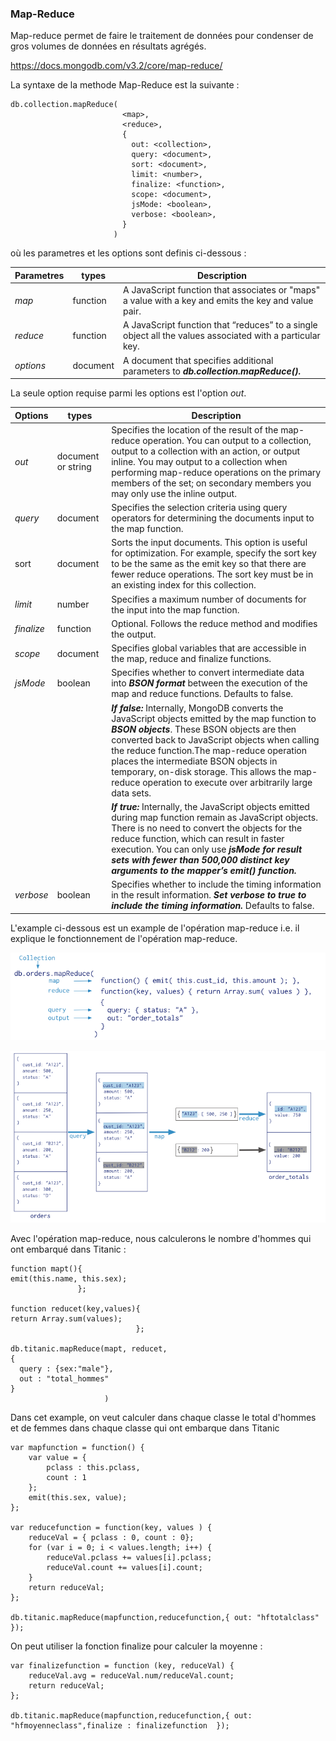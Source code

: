 ### Map-Reduce ###
Map-reduce permet de faire le traitement de données pour condenser de gros volumes de données en résultats agrégés.

https://docs.mongodb.com/v3.2/core/map-reduce/

La syntaxe de la methode Map-Reduce est la suivante :

```
db.collection.mapReduce(
                         <map>,
                         <reduce>,
                         {
                           out: <collection>,
                           query: <document>,
                           sort: <document>,
                           limit: <number>,
                           finalize: <function>,
                           scope: <document>,
                           jsMode: <boolean>,
                           verbose: <boolean>,
                         }
                       )
```
où les parametres et les options sont definis ci-dessous :

| Parametres | types | Description |
| --- | --- | --- |
| *map* | function | A JavaScript function that associates or "maps" a value with a key and emits the key and value pair. |
| *reduce* | function | A JavaScript function that “reduces” to a single object all the values associated with a particular key. |
| *options* | document | A document that specifies additional parameters to ***db.collection.mapReduce().*** |

La seule option requise parmi les options est l'option *out*.

| Options | types | Description |
| --- | --- | --- |
| *out* | document or string | Specifies the location of the result of the map-reduce operation. You can output to a collection, output to a collection with an action, or output inline. You may output to a collection when performing map-reduce operations on the primary members of the set; on secondary members you may only use the inline output.|
| *query*	| document	| Specifies the selection criteria using query operators for determining the documents input to the map function.|
| sort	| document |	Sorts the input documents. This option is useful for optimization. For example, specify the sort key to be the same as the emit key so that there are fewer reduce operations. The sort key must be in an existing index for this collection.
| *limit*	| number |	Specifies a maximum number of documents for the input into the map function.|
| *finalize* |	function	| Optional. Follows the reduce method and modifies the output.|
| *scope*	| document|	Specifies global variables that are accessible in the map, reduce and finalize functions.|
| *jsMode* |	boolean	| Specifies whether to convert intermediate data into ***BSON format*** between the execution of the map and reduce functions. Defaults to false.|
|   |   | ***If false:*** Internally, MongoDB converts the JavaScript objects emitted by the map function to ***BSON objects***. These BSON objects are then converted back to JavaScript objects when calling the reduce function.The map-reduce operation places the intermediate BSON objects in temporary, on-disk storage. This allows the map-reduce operation to execute over arbitrarily large data sets.|
|   |    | ***If true:*** Internally, the JavaScript objects emitted during map function remain as JavaScript objects. There is no need to convert the objects for the reduce function, which can result in faster execution. You can only use ***jsMode for result sets with fewer than 500,000 distinct key arguments to the mapper’s emit() function.***|
| *verbose*	| boolean	| Specifies whether to include the timing information in the result information. ***Set verbose to true to include the timing information.*** Defaults to false.|


L'example ci-dessous est un example de l'opération map-reduce i.e. il explique le fonctionnement de l'opération map-reduce.

![alt tag](https://github.com/CollegeBoreal/INF1069-201-18H-02/blob/master/Semaine07/mapreduceexample1.PNG)

![alt tag](https://github.com/CollegeBoreal/INF1069-201-18H-02/blob/master/Semaine07/mapreduceexample2.PNG)

Avec l'opération map-reduce, nous calculerons le nombre d'hommes qui ont embarqué dans Titanic :

```
function mapt(){
emit(this.name, this.sex);
               };

function reducet(key,values){
return Array.sum(values);
                            };

db.titanic.mapReduce(mapt, reducet,
{ 
  query : {sex:"male"},
  out : "total_hommes"
}
                     )
```

Dans cet example, on veut calculer dans chaque classe le total d'hommes et de femmes dans chaque classe qui ont embarque dans Titanic

```
var mapfunction = function() {
	var value = {
		pclass : this.pclass,
		count : 1
	};
	emit(this.sex, value);
};

var reducefunction = function(key, values ) {
	reduceVal = { pclass : 0, count : 0};
	for (var i = 0; i < values.length; i++) {
		reduceVal.pclass += values[i].pclass;
		reduceVal.count += values[i].count;
	}
	return reduceVal;
};

db.titanic.mapReduce(mapfunction,reducefunction,{ out: "hftotalclass" });
```
On peut utiliser la fonction finalize pour calculer la moyenne :

```
var finalizefunction = function (key, reduceVal) {
	reduceVal.avg = reduceVal.num/reduceVal.count;
	return reduceVal;
};

db.titanic.mapReduce(mapfunction,reducefunction,{ out: "hfmoyenneclass",finalize : finalizefunction  });
```
